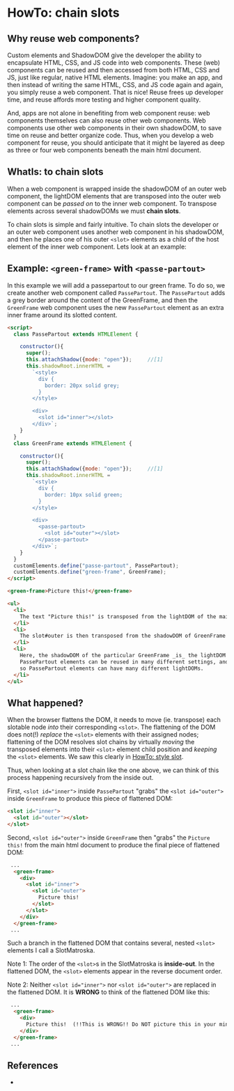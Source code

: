 # HowTo: chain slots

## Why reuse web components?

Custom elements and ShadowDOM give the developer the ability to encapsulate HTML, CSS, and JS code 
into web components. These (web) components can be reused and then accessed from both HTML, CSS and JS,
just like regular, native HTML elements. Imagine: you make an app, and then instead of writing
the same HTML, CSS, and JS code again and again, you simply reuse a web component.
That is nice! Reuse frees up developer time, and reuse affords more testing and higher component 
quality.

And, apps are not alone in benefiting from web component reuse: 
web components themselves can also reuse other web components.
Web components use other web components in their own shadowDOM, to save time on reuse and 
better organize code. Thus, when you develop a web component for reuse, you should anticipate that 
it might be layered as deep as three or four web components beneath the main html document.

## WhatIs: to chain slots

When a web component is wrapped inside the shadowDOM of an outer web component,
the lightDOM elements that are transposed into the outer web component can be *passed on* to 
the inner web component. To transpose elements across several shadowDOMs we must **chain slots**.

To chain slots is simple and fairly intuitive. To chain slots the developer
or an outer web component uses another web component in his shadowDOM, and then he places one of 
his outer `<slot>` elements as a child of the host element of the inner web component. 
Lets look at an example:

## Example: `<green-frame>` with `<passe-partout>`

In this example we will add a passepartout to our green frame.
To do so, we create another web component called `PassePartout`.
The `PassePartout` adds a grey border around the content of the GreenFrame, and
then the `GreenFrame` web component uses the new `PassePartout` element as
an extra inner frame around its slotted content.

```html
<script>
  class PassePartout extends HTMLElement {

    constructor(){
      super();
      this.attachShadow({mode: "open"});     //[1]
      this.shadowRoot.innerHTML =
        `<style>
          div {
            border: 20px solid grey;
          }
        </style>

        <div>
          <slot id="inner"></slot>
        </div>`;
    }
  }
  class GreenFrame extends HTMLElement {

    constructor(){
      super();
      this.attachShadow({mode: "open"});     //[1]
      this.shadowRoot.innerHTML =
        `<style>
          div {
            border: 10px solid green;
          }
        </style>

        <div>
          <passe-partout>
            <slot id="outer"></slot>
          </passe-partout>
        </div>`;
    }
  }
  customElements.define("passe-partout", PassePartout);
  customElements.define("green-frame", GreenFrame);
</script>

<green-frame>Picture this!</green-frame>

<ul>
  <li>
    The text "Picture this!" is transposed from the lightDOM of the main document to slot#outer.
  </li>
  <li>
    The slot#outer is then transposed from the shadowDOM of GreenFrame to the shadowDOM of PassePartout.
  </li>
  <li>
    Here, the shadowDOM of the particular GreenFrame _is_ the lightDOM for the particular PassePartout element.
    PassePartout elements can be reused in many different settings, and
    so PassePartout elements can have many different lightDOMs.
  </li>
</ul>
```

## What happened?

When the browser flattens the DOM, it needs to move (ie. transpose) each slotable node *into*
their corresponding `<slot>`. The flattening of the DOM does not(!) *replace* the `<slot>`
elements with their assigned nodes; flattening of the DOM resolves slot chains by virtually *moving*
the transposed elements into their `<slot>` element child position and *keeping* the `<slot>` elements.
We saw this clearly in [HowTo: style slot](../chapter2_slot_basics/6_HowTo_style_slot).

Thus, when looking at a slot chain like the one above, 
we can think of this process happening recursively from the inside out.

First, `<slot id="inner">` inside `PassePartout` "grabs" the `<slot id="outer">` 
inside `GreenFrame` to produce this piece of flattened DOM:
```html
<slot id="inner">
  <slot id="outer"></slot>
</slot>
```

Second, `<slot id="outer">` inside `GreenFrame` then "grabs" the `Picture this!`
from the main html document to produce the final piece of flattened DOM:
```html
 ...
  <green-frame>
    <div>
      <slot id="inner">
        <slot id="outer">
          Picture this!
        </slot>
      </slot>
    </div>
  </green-frame>
 ... 
```

Such a branch in the flattened DOM that contains several, nested `<slot>` elements I 
call a SlotMatroska.

Note 1: The order of the `<slot>`s in the SlotMatroska is **inside-out**.
In the flattened DOM, the `<slot>` elements appear in the reverse document order. 

Note 2: Neither `<slot id="inner">` nor `<slot id="outer">` are replaced in the flattened DOM. 
It is **WRONG** to think of the flattened DOM like this:
```html
 ...
  <green-frame>
    <div>
      Picture this!  (!!This is WRONG!! Do NOT picture this in your mind!!)
    </div>
  </green-frame>
 ... 
```

## References

 * 